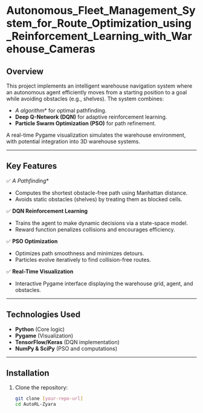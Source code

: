 # Autonomous_Fleet_Management_System_for_Route_Optimization_using_Reinforcement_Learning_with_Warehouse_Cameras 

## Overview  
This project implements an intelligent warehouse navigation system where an autonomous agent efficiently moves from a starting position to a goal while avoiding obstacles (e.g., shelves). The system combines:  
- **A* algorithm** for optimal pathfinding.  
- **Deep Q-Network (DQN)** for adaptive reinforcement learning.  
- **Particle Swarm Optimization (PSO)** for path refinement.  

A real-time Pygame visualization simulates the warehouse environment, with potential integration into 3D warehouse systems.  

---

## Key Features  
✅ **A* Pathfinding**  
- Computes the shortest obstacle-free path using Manhattan distance.  
- Avoids static obstacles (shelves) by treating them as blocked cells.  

✅ **DQN Reinforcement Learning**  
- Trains the agent to make dynamic decisions via a state-space model.  
- Reward function penalizes collisions and encourages efficiency.  

✅ **PSO Optimization**  
- Optimizes path smoothness and minimizes detours.  
- Particles evolve iteratively to find collision-free routes.  

✅ **Real-Time Visualization**  
- Interactive Pygame interface displaying the warehouse grid, agent, and obstacles.  

---

## Technologies Used  
- **Python** (Core logic)  
- **Pygame** (Visualization)  
- **TensorFlow/Keras** (DQN implementation)  
- **NumPy & SciPy** (PSO and computations)  

---

## Installation  
1. Clone the repository:  
   ```bash  
   git clone [your-repo-url]  
   cd AutoRL-Zyara  

